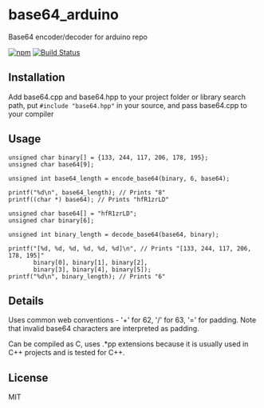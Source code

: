 # base64_arduino

Base64 encoder/decoder for arduino repo

[![npm](https://img.shields.io/npm/l/express.svg)]()
[![Build Status](https://travis-ci.org/Densaugeo/base64_arduino.svg?branch=master)](https://travis-ci.org/Densaugeo/base64_arduino)

## Installation

Add base64.cpp and base64.hpp to your project folder or library search path, put `#include "base64.hpp"` in your source, and pass base64.cpp to your compiler

## Usage

~~~
unsigned char binary[] = {133, 244, 117, 206, 178, 195};
unsigned char base64[9];

unsigned int base64_length = encode_base64(binary, 6, base64);

printf("%d\n", base64_length); // Prints "8"
printf((char *) base64); // Prints "hfR1zrLD"
~~~

~~~
unsigned char base64[] = "hfR1zrLD";
unsigned char binary[6];

unsigned int binary_length = decode_base64(base64, binary);

printf("[%d, %d, %d, %d, %d, %d]\n", // Prints "[133, 244, 117, 206, 178, 195]"
       binary[0], binary[1], binary[2],
       binary[3], binary[4], binary[5]);
printf("%d\n", binary_length); // Prints "6"
~~~

## Details

Uses common web conventions - '+' for 62, '/' for 63, '=' for padding. Note that invalid base64 characters are interpreted as padding.

Can be compiled as C, uses .*pp extensions because it is usually used in C++ projects and is tested for C++.

## License

MIT

